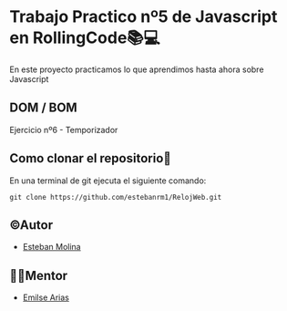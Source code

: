 # Trabajo Practico nº5 de Javascript en RollingCode📚💻

En este proyecto practicamos lo que aprendimos hasta ahora sobre Javascript

## DOM / BOM

Ejercicio nº6 - Temporizador

## Como clonar el repositorio📝

En una terminal de git ejecuta el siguiente comando:

``
git clone https://github.com/estebanrm1/RelojWeb.git
``

## ©Autor

- [Esteban Molina](https://github.com/estebanrm1)

## 👩‍💻Mentor

- [Emilse Arias](https://github.com/earias08)
